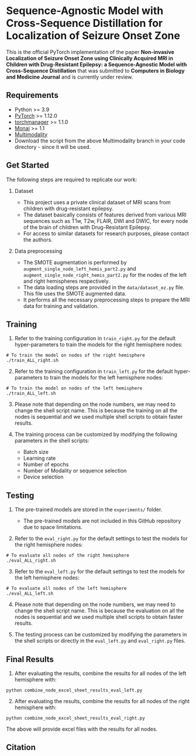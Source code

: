 # Sequence-Agnostic Model with Cross-Sequence Distillation for Localization of Seizure Onset Zone

This is the official PyTorch implementation of the paper **Non-invasive Localization of Seizure Onset Zone using Clinically Acquired MRI in Children with Drug-Resistant Epilepsy: a Sequence-Agnostic Model with Cross-Sequence Distillation** that was submitted to **Computers in Biology and Medicine Journal** and is currently under review.

## Requirements
* Python >= 3.9
* [PyTorch](https://pytorch.org) >= 1.12.0
* [torchmanager](https://github.com/kisonho/torchmanager) >= 1.1.0
* [Monai](https://monai.io) >= 1.1
* [Multimodality](https://github.com/kisonho/multimodality/tree/feature-0201)
* Download the script from the above Multimodality branch in your code directory - since it will be used.

## Get Started
The following steps are required to replicate our work:

1. Dataset
   * This project uses a private clinical dataset of MRI scans from children with drug-resistant epilepsy.
   * The dataset basically consists of features derived from various MRI sequences such as T1w, T2w, FLAIR, DWI and DWIC, for every node of the brain of children with Drug-Resistant Epilepsy.
   * For access to similar datasets for research purposes, please contact the authors.

2. Data preprocessing
   * The SMOTE augmentation is performed by `augment_single_node_left_hemis_part2.py` and `augment_single_node_right_hemis_part2.py` for the nodes of the left and right hemispheres respectively.
   * The data loading steps are provided in the `data/dataset_ez.py` file. This file uses the SMOTE augmented data.
   * It performs all the necessary preprocessing steps to prepare the MRI data for training and validation.

## Training
1. Refer to the training configuration in `train_right.py` for the default hyper-parameters to train the models for the right hemisphere nodes:
```
# To train the model on nodes of the right hemisphere
./train_ALL_right.sh
```

2. Refer to the training configuration in `train_left.py` for the default hyper-parameters to train the models for the left hemisphere nodes:
```
# To train the model on nodes of the left hemisphere
./train_ALL_left.sh
```

3. Please note that depending on the node numbers, we may need to change the shell script name. This is because the training on all the nodes is sequential and we used multiple shell scripts to obtain faster results.

4. The training process can be customized by modifying the following parameters in the shell scripts:
   * Batch size
   * Learning rate
   * Number of epochs
   * Number of Modality or sequence selection
   * Device selection

## Testing
1. The pre-trained models are stored in the `experiments/` folder. 
   * The pre-trained models are not included in this GitHub repository due to space limitations.

2. Refer to the `eval_right.py` for the default settings to test the models for the right hemisphere nodes:
```
# To evaluate all nodes of the right hemisphere
./eval_ALL_right.sh
```

3. Refer to the `eval_left.py` for the default settings to test the models for the left hemisphere nodes:
```
# To evaluate all nodes of the left hemisphere
./eval_ALL_left.sh
```

4. Please note that depending on the node numbers, we may need to change the shell script name. This is because the evaluation on all the nodes is sequential and we used multiple shell scripts to obtain faster results.

5. The testing process can be customized by modifying the parameters in the shell scripts or directly in the `eval_left.py` and `eval_right.py` files.

## Final Results
1. After evaluating the results, combine the results for all nodes of the left hemisphere with:
```
python combine_node_excel_sheet_results_eval_left.py
```

2. After evaluating the results, combine the results for all nodes of the right hemisphere with:
```
python combine_node_excel_sheet_results_eval_right.py
```

The above will provide excel files with the results for all nodes.

## Citation

